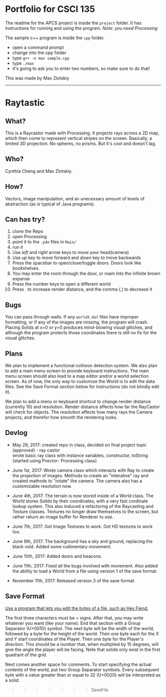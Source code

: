 # Portfolio for CSCI 135

The readme for the APCS project is inside the `project` folder. It has instructions for running and using the program. *Note: you need Processing*

The sample c++ program is inside the `cpp` folder.
- open a command prompt
- change into the cpp folder
- type `g++ -o max sample.cpp`
- type `./max`
- it's going to ask you to enter two numbers, so make sure to do that!

This was made by Max Zlotskiy

<hr>

# Raytastic

## What?
  This is a Raycastor made with Processing. It projects rays across a 2D map, which then come to represent vertical stripes
  on the screen. Basically, a limited 3D projection. No spheres, no prisms. But it's cool and doesn't lag.

## Who?
  Cynthia Cheng and Max Zlotskiy.

## How?
  Vectors, image manipulation, and an unecessary amount of levels of abstraction (as is typical of Java programs).
  
## Can has try?
  1. clone the Repo
  2. open Processing
  3. point it to the `.pde` files in `Main/`
  4. run it
  5. Use *left* and *right* arrow keys to move your head(camera)
  6. Use *up* key to move forward and *down* key to move backwards
  7. Press the spacebar to open/close/toggle doors. Doors look like bookshelves.
  8. You may enter the room through the door, or roam into the infinite brown expanse
  9. Press the number keys to open a different world
  10. Press . to increase render distance, and the comma (,) to decrease it

## Bugs
  You can pass through walls. If any `worldX.dat` files have improper formatting, or if any of the images are missing,
  the program will crash. Placing Solids at x=0 or y=0 produces mind-blowing
  visual glitches, and although the program protects those coordinates there is still no fix for the visual glitches.

## Plans
  We plan to implement a functional collision detection system. We also plan to add a main menu screen to provide
  keyboard instructions. The main menu screen should also lead to a map editor and/or a world selection screen.
  As of now, the only way to customize the World is to edit the data files. See the Save Format section below for instructions (do not blindly edit it).
  
  We plan to add a menu or keyboard shortcut to change render distance (currently 10) and resolution. Render distance
  affects how far the RayCastor will check for objects. The resolution affects how many rays the Camera projects,
  and therefor how smooth the rendering looks.

## Devlog

- May 29, 2017: 
  created repo in class, decided on final project topic (approved) - ray castor  
  wrote basic ray class with instance variables, constructor, toString (started using Pvector- Processing class)

- June 1st, 2017:
  Wrote camera class which interacts with Ray to create the projection of images. 
  Methods to create an "interative" ray and created mathods to "rotate" the camera.
  The camera also has a customizable resolution now.
  
- June 4th, 2017:
  The terrain is now stored inside of a World class. The World stores Solids by their coordinates, with
  a very fast cordinate lookup system. This also induced a refactoring of the Raycasting and Texture classes.
  Textures no longer draw themselves to the screen, but rather return an image buffer for Renderer to use.

- June 7th, 2017:
  Got Image Textures to work. Got HD textures to work too.

- June 9th, 2017:
  The background has a sky and ground, replacing the black void. Added some rudimentary movement.
  
- June 10th, 2017:
  Added doors and beacons.

- June 11th, 2017:
  Fixed all the bugs involved with movement. Also added the ability to load a World from a file using version 1 of the save format.

- November 11th, 2017:
  Released version 3 of the save format

## Save Format
  <u>Use a program that lets you edit the bytes of a file, such as Hex Fiend.</u>

  The first three characters must be = signs. After that, you may write whatever you want (like your name). End that section with a Group Separator (U+001D) symbol. The next byte will be the width of the world, followed by a byte for the height of the world. Then one byte each for the X and Y start coordinates of the Player. Then one byte for the Player's direction. This should be a number that, when multiplied by 15 degrees, will give the angle the player will be facing. Note that solids only exist in the first quadrant of the grid.

  Next comes another space for comments. To start specifying the actual contents of the world, put two Group Separator symbols. Every subsequent byte with a value greater than or equal to 32 (U+0020) will be interpreted as a solid. 
>>>>>>> SaveFile
